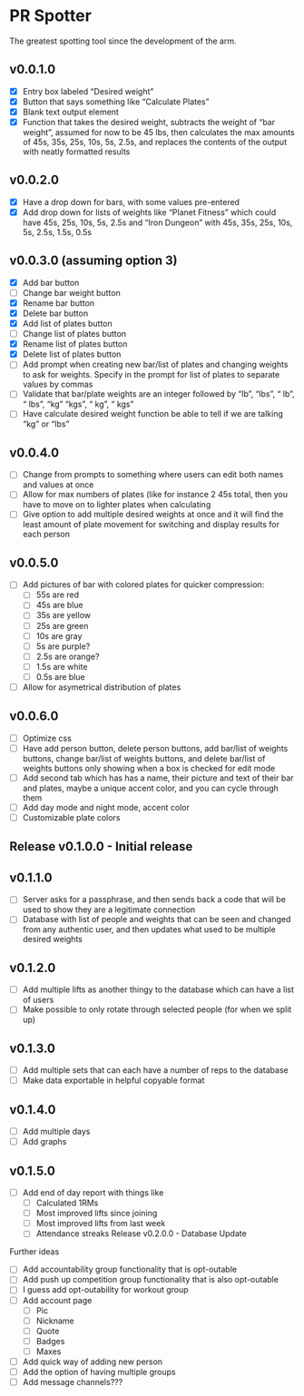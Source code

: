# PR Spotter
The greatest spotting tool since the development of the arm.
## v0.0.1.0
- [x] Entry box labeled “Desired weight”
- [x] Button that says something like “Calculate Plates”
- [x] Blank text output element
- [x] Function that takes the desired weight, subtracts the weight of “bar weight”, assumed for now to be 45 lbs, then calculates the max amounts of 45s, 35s, 25s, 10s, 5s, 2.5s, and replaces the contents of the output with neatly formatted results
## v0.0.2.0
- [x] Have a drop down for bars, with some values pre-entered
- [x] Add drop down for lists of weights like “Planet Fitness” which could have 45s, 25s, 10s, 5s, 2.5s and “Iron Dungeon” with 45s, 35s, 25s, 10s, 5s, 2.5s, 1.5s, 0.5s
## v0.0.3.0 (assuming option 3)
- [x] Add bar button
- [ ] Change bar weight button
- [x] Rename bar button
- [x] Delete bar button
- [x] Add list of plates button
- [ ] Change list of plates button
- [x] Rename list of plates button
- [x] Delete list of plates button
- [ ] Add prompt when creating new bar/list of plates and changing weights to ask for weights. Specify in the prompt for list of plates to separate values by commas
- [ ] Validate that bar/plate weights are an integer followed by “lb”, “lbs”, “ lb”, “ lbs”, “kg” “kgs”, “ kg”, “ kgs”
- [ ] Have calculate desired weight function be able to tell if we are talking “kg” or “lbs”
## v0.0.4.0
- [ ] Change from prompts to something where users can edit both names and values at once
- [ ] Allow for max numbers of plates (like for instance 2 45s total, then you have to move on to lighter plates when calculating
- [ ] Give option to add multiple desired weights at once and it will find the least amount of plate movement for switching and display results for each person
## v0.0.5.0
- [ ] Add pictures of bar with colored plates for quicker compression:
    - [ ] 55s are red
    - [ ] 45s are blue
    - [ ] 35s are yellow
    - [ ] 25s are green
    - [ ] 10s are gray
    - [ ] 5s are purple?
    - [ ] 2.5s are orange?
    - [ ] 1.5s are white
    - [ ] 0.5s are blue
- [ ] Allow for asymetrical distribution of plates
## v0.0.6.0
- [ ] Optimize css
- [ ] Have add person button, delete person buttons, add bar/list of weights buttons, change bar/list of weights buttons, and delete bar/list of weights buttons only showing when a box is checked for edit mode
- [ ] Add second tab which has has a name, their picture and text of their bar and plates, maybe a unique accent color, and you can cycle through them
- [ ] Add day mode and night mode, accent color
- [ ] Customizable plate colors
## Release v0.1.0.0 - Initial release
## v0.1.1.0
- [ ] Server asks for a passphrase, and then sends back a code that will be used to show they are a legitimate connection
- [ ] Database with list of people and weights that can be seen and changed from any authentic user, and then updates what used to be multiple desired weights
## v0.1.2.0
- [ ] Add multiple lifts as another thingy to the database which can have a list of users
- [ ] Make possible to only rotate through selected people (for when we split up)
## v0.1.3.0
- [ ] Add multiple sets that can each have a number of reps to the database
- [ ] Make data exportable in helpful copyable format
## v0.1.4.0
- [ ] Add multiple days
- [ ] Add graphs
## v0.1.5.0
- [ ] Add end of day report with things like
    - [ ] Calculated 1RMs
    - [ ] Most improved lifts since joining
    - [ ] Most improved lifts from last week
    - [ ] Attendance streaks
Release v0.2.0.0 - Database Update

Further ideas
- [ ] Add accountability group functionality that is opt-outable
- [ ] Add push up competition group functionality that is also opt-outable
- [ ] I guess add opt-outability for workout group
- [ ] Add account page
    - [ ] Pic
    - [ ] Nickname
    - [ ] Quote
    - [ ] Badges
    - [ ] Maxes
- [ ] Add quick way of adding new person
- [ ] Add the option of having multiple groups
- [ ] Add message channels???
